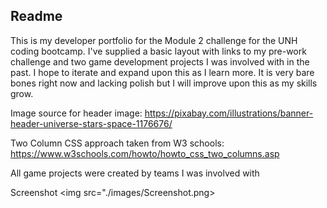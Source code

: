 ## Readme

This is my developer portfolio for the Module 2 challenge for the UNH coding bootcamp. I've supplied a basic layout with links to my
pre-work challenge and two game development projects I was involved with in the past. I hope to iterate and expand upon this as I learn more.
It is very bare bones right now and lacking polish but I will improve upon this as my skills grow.

Image source for header image: https://pixabay.com/illustrations/banner-header-universe-stars-space-1176676/

Two Column CSS approach taken from W3 schools: https://www.w3schools.com/howto/howto_css_two_columns.asp

All game projects were created by teams I was involved with

Screenshot <img src="./images/Screenshot.png>